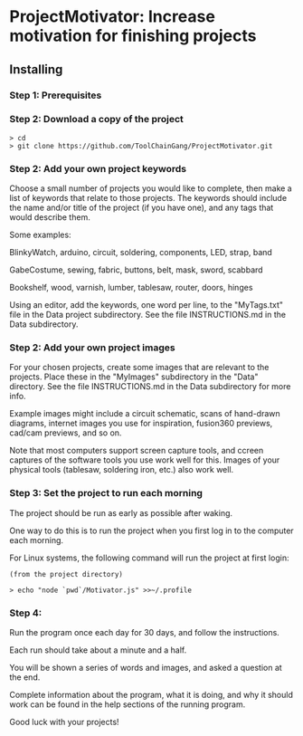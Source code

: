 # ProjectMotivator: Increase motivation for finishing projects

## Installing

### Step 1: Prerequisites


### Step 2: Download a copy of the project

```
> cd
> git clone https://github.com/ToolChainGang/ProjectMotivator.git
```


### Step 2: Add your own project keywords

Choose a small number of projects you would like to complete, then make a list of
keywords that relate to those projects. The keywords should include the name
and/or title of the project (if you have one), and any tags that would describe them.

Some examples:

BlinkyWatch, arduino, circuit, soldering, components, LED, strap, band

GabeCostume, sewing, fabric, buttons, belt, mask, sword, scabbard

Bookshelf, wood, varnish, lumber, tablesaw, router, doors, hinges

Using an editor, add the keywords, one word per line, to the "MyTags.txt" file in the
Data project subdirectory. See the file INSTRUCTIONS.md in the Data subdirectory.


### Step 2: Add your own project images

For your chosen projects, create some images that are relevant to the projects. Place
these in the "MyImages" subdirectory in the "Data" directory.  See the file INSTRUCTIONS.md
in the Data subdirectory for more info.

Example images might include a circuit schematic, scans of hand-drawn diagrams, internet images
you use for inspiration, fusion360 previews, cad/cam previews, and so on.

Note that most computers support screen capture tools, and ccreen captures of the software
tools you use work well for this. Images of your physical tools (tablesaw, soldering iron, etc.)
also work well.


### Step 3: Set the project to run each morning

The project should be run as early as possible after waking.

One way to do this is to run the project when you first log in to the computer each morning.

For Linux systems, the following command will run the project at first login:

```
(from the project directory)

> echo "node `pwd`/Motivator.js" >>~/.profile
```

### Step 4: 

Run the program once each day for 30 days, and follow the instructions.

Each run should take about a minute and a half.

You will be shown a series of words and images, and asked a question at the end.

Complete information about the program, what it is doing, and why it should work
can be found in the help sections of the running program.

Good luck with your projects!
